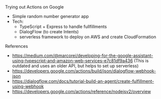 Trying out Actions on Google

- Simple random number generator app
- Tech:
    - TypeScript + Express to handle fullfillments
    - DialogFlow (to create Intents)
    - serverless framework to deploy on AWS and create CloudFormation

References
- https://medium.com/@marcorei/developing-for-the-google-assistant-using-typescript-and-amazon-web-services-e7c81df9a436
  (This is outdated and uses an older API, but helps to set up serverless)
- https://developers.google.com/actions/build/json/dialogflow-webhook-json
- https://dialogflow.com/docs/tutorial-build-an-agent/create-fulfillment-using-webhook
- https://developers.google.com/actions/reference/nodejsv2/overview

